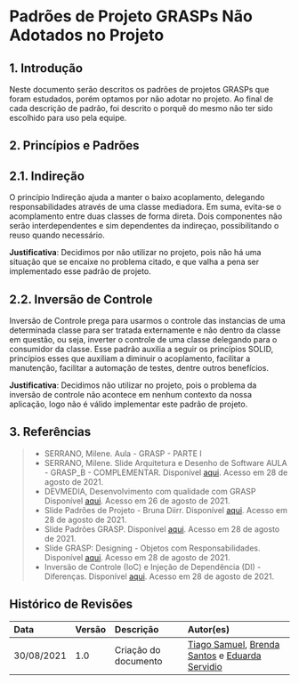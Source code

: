 # Padrões de Projeto GRASPs Não Adotados no Projeto
## 1. Introdução
Neste documento serão descritos os padrões de projetos GRASPs que foram estudados, porém optamos por não adotar no projeto.
Ao final de cada descrição de padrão, foi descrito o porquê do mesmo não ter sido escolhido para uso pela equipe.

## 2. Princípios e Padrões
## 2.1. Indireção
O princípio Indireção ajuda a manter o baixo acoplamento, delegando responsabilidades através de uma classe mediadora. Em suma, evita-se o acomplamento entre duas classes de forma direta. Dois componentes não serão interdependentes e sim dependentes da indireçao, possibilitando o reuso quando necessário. 

**Justificativa**: Decidimos por não utilizar no projeto, pois não há uma situação que se encaixe no problema citado, e que valha a pena ser implementado esse padrão de projeto.

## 2.2. Inversão de Controle
Inversão de Controle prega para usarmos o controle das instancias de uma determinada classe para ser tratada externamente e não dentro da classe em questão, ou seja, inverter o controle de uma classe delegando para o consumidor da classe. Esse padrão
auxilia a seguir os princípios SOLID, princípios esses que auxiliam a diminuir o acoplamento, facilitar a manutenção, facilitar a automação de testes, dentre outros benefícios.

**Justificativa**: Decidimos não utilizar no projeto, pois o problema da inversão de controle não acontece em nenhum contexto da nossa aplicação, logo não é válido implementar este padrão de projeto. 

## 3. Referências
> - SERRANO, Milene. Aula - GRASP - PARTE I
> - SERRANO, Milene. Slide Arquitetura e Desenho de Software AULA - GRASP_B - COMPLEMENTAR. Disponível [aqui](https://aprender3.unb.br/pluginfile.php/897140/mod_label/intro/Arquitetura%20e%20Desenho%20de%20Software%20-%20Aula%20GRASP_B%20-%20Profa.%20Milene%20-%20Complementar.pdf). Acesso em 28 de agosto de 2021.
> - DEVMEDIA, Desenvolvimento com qualidade com GRASP Disponível [aqui](]https://www.devmedia.com.br/desenvolvimento-com-qualidade-com-grasp/28704). Acesso em 26 de agosto de 2021.
> - Slide Padrões de Projeto - Bruna Diirr. Disponível [aqui](http://www.ic.uff.br/~anselmo/cursos/ProjSoft/apresentacoes/Padroes%20de%20projeto.pdf). Acesso em 28 de agosto de 2021.
> - Slide Padrões GRASP. Disponível [aqui](http://www.facom.ufu.br/~bacala/ESOF/05a-Padr%C3%B5es%20GRASP.pdf). Acesso em 28 de agosto de 2021.
> - Slide GRASP: Designing - Objetos com Responsabilidades. Disponível [aqui](https://www.ic.unicamp.br/~ariadne/mc436/1s2017/Lar16GRASP.pdf). Acesso em 28 de agosto de 2021.
> - Inversão de Controle (IoC) e Injeção de Dependência (DI) - Diferenças. Disponível [aqui](http://www.linhadecodigo.com.br/artigo/3418/inversao-de-controle-ioc-e-injecao-de-dependencia-di-diferencas.aspx#:~:text=Invers%C3%A3o%20de%20Controle%20ou%20Inversion,outra%20classe%2C%20interface%2C%20componente%2C). Acesso em 28 de agosto de 2021.

## Histórico de Revisões
|    Data    | Versão | Descrição       | Autor(es)     |
| :--------- | :----- | :-------------- | :------------ |
| 30/08/2021 | 1.0    | Criação do documento | [Tiago Samuel](https://github.com/tsrrodrigues), [Brenda Santos](https://github.com/brendavsantos) e [Eduarda Servidio](https://github.com/ServideoEC) |